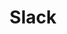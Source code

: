 ---
title: Slack
icon: fab fa-slack-hash
position: 1
parameters:
  - name:
    content:
content_markdown: |-
  Text about slack integration
---